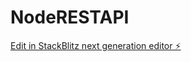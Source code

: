 # NodeRESTAPI

[Edit in StackBlitz next generation editor ⚡️](https://stackblitz.com/~/github.com/Nilesh-567/NodeRESTAPI)